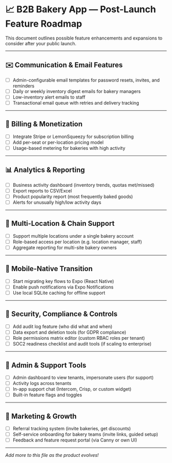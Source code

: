 
# 📈 B2B Bakery App — Post-Launch Feature Roadmap

This document outlines possible feature enhancements and expansions to consider after your public launch.

---

## ✉️ Communication & Email Features
- [ ] Admin-configurable email templates for password resets, invites, and reminders
- [ ] Daily or weekly inventory digest emails for bakery managers
- [ ] Low-inventory alert emails to staff
- [ ] Transactional email queue with retries and delivery tracking

---

## 💸 Billing & Monetization
- [ ] Integrate Stripe or LemonSqueezy for subscription billing
- [ ] Add per-seat or per-location pricing model
- [ ] Usage-based metering for bakeries with high activity

---

## 📊 Analytics & Reporting
- [ ] Business activity dashboard (inventory trends, quotas met/missed)
- [ ] Export reports to CSV/Excel
- [ ] Product popularity report (most frequently baked goods)
- [ ] Alerts for unusually high/low activity days

---

## 🏪 Multi-Location & Chain Support
- [ ] Support multiple locations under a single bakery account
- [ ] Role-based access per location (e.g. location manager, staff)
- [ ] Aggregate reporting for multi-site bakery owners

---

## 📱 Mobile-Native Transition
- [ ] Start migrating key flows to Expo (React Native)
- [ ] Enable push notifications via Expo Notifications
- [ ] Use local SQLite caching for offline support

---

## 🔐 Security, Compliance & Controls
- [ ] Add audit log feature (who did what and when)
- [ ] Data export and deletion tools (for GDPR compliance)
- [ ] Role permissions matrix editor (custom RBAC roles per tenant)
- [ ] SOC2 readiness checklist and audit tools (if scaling to enterprise)

---

## 🔧 Admin & Support Tools
- [ ] Admin dashboard to view tenants, impersonate users (for support)
- [ ] Activity logs across tenants
- [ ] In-app support chat (Intercom, Crisp, or custom widget)
- [ ] Built-in feature flags and toggles

---

## 📢 Marketing & Growth
- [ ] Referral tracking system (invite bakeries, get discounts)
- [ ] Self-service onboarding for bakery teams (invite links, guided setup)
- [ ] Feedback and feature request portal (via Canny or own UI)

---

_Add more to this file as the product evolves!_
